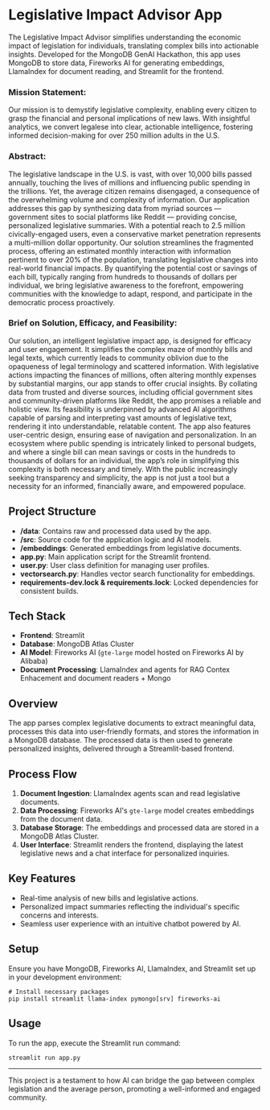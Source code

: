 


# Legislative Impact Advisor App

The Legislative Impact Advisor simplifies understanding the economic impact of legislation for individuals, translating complex bills into actionable insights. Developed for the MongoDB GenAI Hackathon, this app uses MongoDB to store data, Fireworks AI for generating embeddings, LlamaIndex for document reading, and Streamlit for the frontend.

### Mission Statement:
Our mission is to demystify legislative complexity, enabling every citizen to grasp the financial and personal implications of new laws. With insightful analytics, we convert legalese into clear, actionable intelligence, fostering informed decision-making for over 250 million adults in the U.S.

### Abstract:
The legislative landscape in the U.S. is vast, with over 10,000 bills passed annually, touching the lives of millions and influencing public spending in the trillions. Yet, the average citizen remains disengaged, a consequence of the overwhelming volume and complexity of information. Our application addresses this gap by synthesizing data from myriad sources — government sites to social platforms like Reddit — providing concise, personalized legislative summaries. With a potential reach to 2.5 million civically-engaged users, even a conservative market penetration represents a multi-million dollar opportunity. Our solution streamlines the fragmented process, offering an estimated monthly interaction with information pertinent to over 20% of the population, translating legislative changes into real-world financial impacts. By quantifying the potential cost or savings of each bill, typically ranging from hundreds to thousands of dollars per individual, we bring legislative awareness to the forefront, empowering communities with the knowledge to adapt, respond, and participate in the democratic process proactively.

### Brief on Solution, Efficacy, and Feasibility:
Our solution, an intelligent legislative impact app, is designed for efficacy and user engagement. It simplifies the complex maze of monthly bills and legal texts, which currently leads to community oblivion due to the opaqueness of legal terminology and scattered information. With legislative actions impacting the finances of millions, often altering monthly expenses by substantial margins, our app stands to offer crucial insights. By collating data from trusted and diverse sources, including official government sites and community-driven platforms like Reddit, the app promises a reliable and holistic view. Its feasibility is underpinned by advanced AI algorithms capable of parsing and interpreting vast amounts of legislative text, rendering it into understandable, relatable content. The app also features user-centric design, ensuring ease of navigation and personalization. In an ecosystem where public spending is intricately linked to personal budgets, and where a single bill can mean savings or costs in the hundreds to thousands of dollars for an individual, the app’s role in simplifying this complexity is both necessary and timely. With the public increasingly seeking transparency and simplicity, the app is not just a tool but a necessity for an informed, financially aware, and empowered populace.
## Project Structure

- **/data**: Contains raw and processed data used by the app.
- **/src**: Source code for the application logic and AI models.
- **/embeddings**: Generated embeddings from legislative documents.
- **app.py**: Main application script for the Streamlit frontend.
- **user.py**: User class definition for managing user profiles.
- **vectorsearch.py**: Handles vector search functionality for embeddings.
- **requirements-dev.lock & requirements.lock**: Locked dependencies for consistent builds.

## Tech Stack

- **Frontend**: Streamlit
- **Database**: MongoDB Atlas Cluster
- **AI Model**: Fireworks AI (`gte-large` model hosted on Fireworks AI by Alibaba)
- **Document Processing**: LlamaIndex  and agents for RAG Contex Enhacement and document readers + Mongo

## Overview

The app parses complex legislative documents to extract meaningful data, processes this data into user-friendly formats, and stores the information in a MongoDB database. The processed data is then used to generate personalized insights, delivered through a Streamlit-based frontend.

## Process Flow

1. **Document Ingestion**: LlamaIndex agents scan and read legislative documents.
2. **Data Processing**: Fireworks AI's `gte-large` model creates embeddings from the document data.
3. **Database Storage**: The embeddings and processed data are stored in a MongoDB Atlas Cluster.
4. **User Interface**: Streamlit renders the frontend, displaying the latest legislative news and a chat interface for personalized inquiries.

## Key Features

- Real-time analysis of new bills and legislative actions.
- Personalized impact summaries reflecting the individual's specific concerns and interests.
- Seamless user experience with an intuitive chatbot powered by AI.

## Setup

Ensure you have MongoDB, Fireworks AI, LlamaIndex, and Streamlit set up in your development environment:

```shell
# Install necessary packages
pip install streamlit llama-index pymongo[srv] fireworks-ai
```

## Usage

To run the app, execute the Streamlit run command:

```shell
streamlit run app.py
```

---

This project is a testament to how AI can bridge the gap between complex legislation and the average person, promoting a well-informed and engaged community.
```

